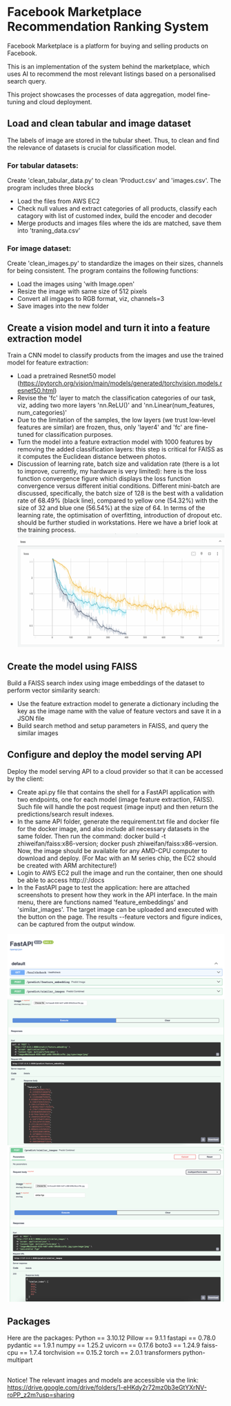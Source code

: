 # Facebook Marketplace Recommendation Ranking System
Facebook Marketplace is a platform for buying and selling products on Facebook.

This is an implementation of the system behind the marketplace, which uses AI to recommend the most relevant listings based on a personalised search query. 

This project showcases the processes of data aggregation, model fine-tuning and cloud deployment.

## Load and clean tabular and image dataset
The labels of image are stored in the tubular sheet. Thus, to clean and find the relevance of datasets is crucial for classification model.

### For tabular datasets: 
Create 'clean_tabular_data.py' to clean 'Product.csv' and 'images.csv'. The program includes three blocks
- Load the files from AWS EC2
- Check null values and extract categories of all products, classify each catagory with list of customed index, build the encoder and decoder
- Merge products and images files where the ids are matched, save them into 'traning_data.csv'

### For image dataset:
Create 'clean_images.py' to standardize the images on their sizes, channels for being consistent. The program contains the following functions:
- Load the images using 'with Image.open' 
- Resize the image with same size of 512 pixels
- Convert all imgages to RGB format, viz, channels=3
- Save images into the new folder

## Create a vision model and turn it into a feature extraction model
Train a CNN model to classify products from the images and use the trained model for feature extraction:
- Load a pretrained Resnet50 model (https://pytorch.org/vision/main/models/generated/torchvision.models.resnet50.html)
- Revise the 'fc' layer to match the classification categories of our task, viz, adding two more layers 'nn.ReLU()' and 'nn.Linear(num_features, num_categories)'
- Due to the limitation of the samples, the low layers (we trust low-level features are similar) are frozen, thus, only 'layer4' and 'fc' are fine-tuned for classification purposes. 
- Turn the model into a feature extraction model with 1000 features by removing the added classification layers: this step is critical for FAISS as it computes the Euclidean distance between photos.
- Discussion of learning rate, batch size and validation rate (there is a lot to improve, currently, my hardware is very limited): here is the loss function convergence figure which displays the loss function convergence versus different initial conditions. Different mini-batch are discussed, specifically, the batch size of 128 is the best with a validation rate of 68.49% (black line), compared to yellow one (54.32%) with the size of 32 and blue one (56.54%) at the size of 64. In terms of the learning rate, the optimisation of overfitting, introduction of dropout etc. should be further studied in workstations. Here we have a brief look at the training process.
![loss function converged from different initial conditions](./documents/loss_func_fig.png)


## Create the model using FAISS
Build a FAISS search index using image embeddings of the dataset to perform vector similarity search:
- Use the feature extraction model to generate a dictionary including the key as the image name with the value of feature vectors and save it in a JSON file
- Build search method and setup parameters in FAISS, and query the similar images

## Configure and deploy the model serving API
Deploy the model serving API to a cloud provider so that it can be accessed by the client:
- Create api.py file that contains the shell for a FastAPI application with two endpoints, one for each model (image feature extraction, FAISS). Such file will handle the post request (image input) and then return the predictions/search result indexes.
- In the same API folder, generate the requirement.txt file and docker file for the docker image, and also include all necessary datasets in the same folder. Then run the command: docker build -t zhiweifan/faiss:x86-version; docker push zhiweifan/faiss:x86-version. Now, the image should be available for any AMD-CPU computer to download and deploy. (For Mac with an M series chip, the EC2 should be created with ARM architecture!)
- Login to AWS EC2 pull the image and run the container, then one should be able to access http://<EC2 IPv4 Public IP>:<Port>/docs
- In the FastAPI page to test the application: here are attached screenshots to present how they work in the API interface. In the main menu, there are functions named 'feature_embeddings' and 'similar_images'. The target image can be uploaded and executed with the button on the page. The results --feature vectors and figure indices, can be captured from the output window.


![FAISS_f1](./documents/api_interface.png)
![FAISS_f2](./documents/api_vector.png)
![FAISS_f3](./documents/api_faiss.png)





## Packages 
Here are the packages:
Python == 3.10.12
Pillow == 9.1.1
fastapi == 0.78.0
pydantic == 1.9.1
numpy == 1.25.2
uvicorn == 0.17.6
boto3 == 1.24.9
faiss-cpu == 1.7.4
torchvision == 0.15.2
torch == 2.0.1
transformers
python-multipart

##
Notice! The relevant images and models are accessible via the link:
https://drive.google.com/drive/folders/1-eHKdy2r72mz0b3eGtYXrNV-roPP_z2m?usp=sharing





 
